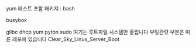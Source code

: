 yum 테스트 
포함 패키지 :
bash 

busybox

glibc
dhcp
yum
pyton
sudo
여기는 루트파일 시스템만 올립니다 부팅관련 부분은 따른 레포에 있습니다
Clear_Sky_Linux_Server_Boot
